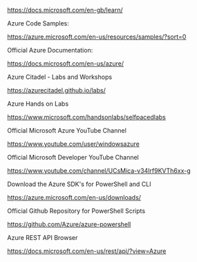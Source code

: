 https://docs.microsoft.com/en-gb/learn/

Azure Code Samples:

https://azure.microsoft.com/en-us/resources/samples/?sort=0


Official Azure Documentation:

https://docs.microsoft.com/en-us/azure/


Azure Citadel - Labs and Workshops

https://azurecitadel.github.io/labs/


Azure Hands on Labs

https://www.microsoft.com/handsonlabs/selfpacedlabs


Official Microsoft Azure YouTube Channel

https://www.youtube.com/user/windowsazure


Official Microsoft Developer YouTube Channel

https://www.youtube.com/channel/UCsMica-v34Irf9KVTh6xx-g


Download the Azure SDK's for PowerShell and CLI

https://azure.microsoft.com/en-us/downloads/


Official Github Repository for PowerShell Scripts

https://github.com/Azure/azure-powershell


Azure REST API Browser

https://docs.microsoft.com/en-us/rest/api/?view=Azure
